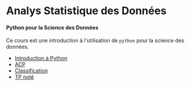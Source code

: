 # Analys Statistique des Données

#### Python pour la Science des Données

Ce cours est une introduction à l'utilisation de `python` pour la science des données.

- [Introduction à Python](seance1-intro.ipynb)
- [ACP](seance2-acp.ipynb)
- [Classification](seance3-classif.ipynb)
- [TP noté]() <!-- tpnote.ipynb -->
